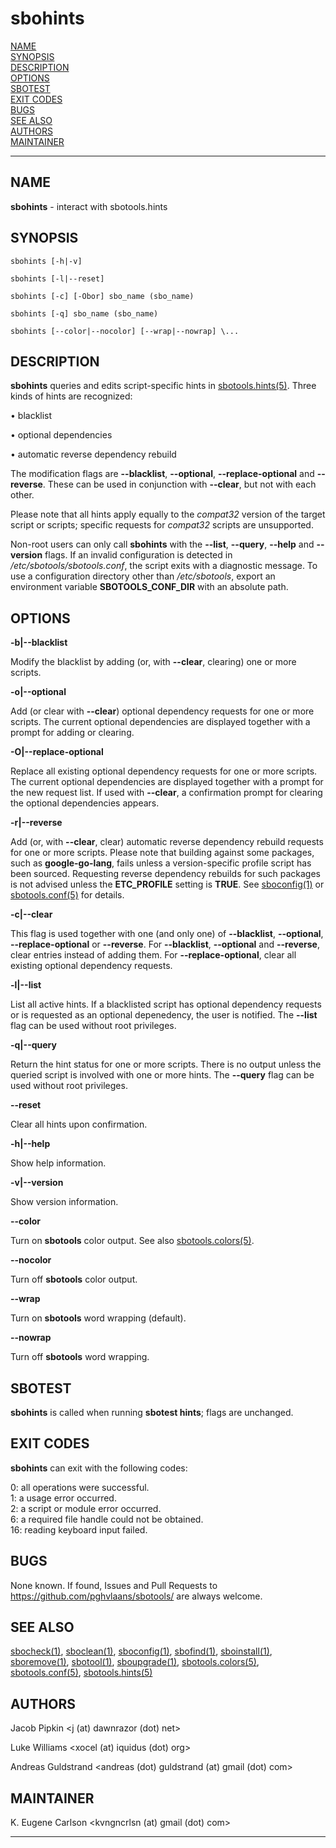 # sbohints

[NAME](#name)\
[SYNOPSIS](#synopsis)\
[DESCRIPTION](#description)\
[OPTIONS](#options)\
[SBOTEST](#sbotest)\
[EXIT CODES](#exit-codes)\
[BUGS](#bugs)\
[SEE ALSO](#see-also)\
[AUTHORS](#authors)\
[MAINTAINER](#maintainer)

------------------------------------------------------------------------

## NAME

**sbohints** - interact with sbotools.hints

## SYNOPSIS

    sbohints [-h|-v]

    sbohints [-l|--reset]

    sbohints [-c] [-Obor] sbo_name (sbo_name)

    sbohints [-q] sbo_name (sbo_name)

    sbohints [--color|--nocolor] [--wrap|--nowrap] \...

## DESCRIPTION

**sbohints** queries and edits script-specific hints in
[sbotools.hints(5)](sbotools.hints.5.md). Three kinds of hints are recognized:

• blacklist

• optional dependencies

• automatic reverse dependency rebuild

The modification flags are **\--blacklist**, **\--optional**,
**\--replace-optional** and **\--reverse**. These can be used in
conjunction with **\--clear**, but not with each other.

Please note that all hints apply equally to the *compat32* version of
the target script or scripts; specific requests for *compat32* scripts
are unsupported.

Non-root users can only call **sbohints** with the **\--list**,
**\--query**, **\--help** and **\--version** flags. If an invalid
configuration is detected in */etc/sbotools/sbotools.conf*, the script
exits with a diagnostic message. To use a configuration directory other
than */etc/sbotools*, export an environment variable
**SBOTOOLS_CONF_DIR** with an absolute path.

## OPTIONS

**-b\|\--blacklist**

Modify the blacklist by adding (or, with **\--clear**, clearing) one or
more scripts.

**-o\|\--optional**

Add (or clear with **\--clear**) optional dependency requests for one or
more scripts. The current optional dependencies are displayed together
with a prompt for adding or clearing.

**-O\|\--replace-optional**

Replace all existing optional dependency requests for one or more
scripts. The current optional dependencies are displayed together with a
prompt for the new request list. If used with **\--clear**, a
confirmation prompt for clearing the optional dependencies appears.

**-r\|\--reverse**

Add (or, with **\--clear**, clear) automatic reverse dependency rebuild
requests for one or more scripts. Please note that building against some
packages, such as **google-go-lang**, fails unless a version-specific
profile script has been sourced. Requesting reverse dependency rebuilds
for such packages is not advised unless the **ETC_PROFILE** setting is
**TRUE**. See [sboconfig(1)](sboconfig.1.md) or [sbotools.conf(5)](sbotools.conf.5.md) for details.

**-c\|\--clear**

This flag is used together with one (and only one) of **\--blacklist**,
**\--optional**, **\--replace-optional** or **\--reverse**. For
**\--blacklist**, **\--optional** and **\--reverse**, clear entries
instead of adding them. For **\--replace-optional**, clear all existing
optional dependency requests.

**-l\|\--list**

List all active hints. If a blacklisted script has optional dependency
requests or is requested as an optional depenedency, the user is
notified. The **\--list** flag can be used without root privileges.

**-q\|\--query**

Return the hint status for one or more scripts. There is no output
unless the queried script is involved with one or more hints. The
**\--query** flag can be used without root privileges.

**\--reset**

Clear all hints upon confirmation.

**-h\|\--help**

Show help information.

**-v\|\--version**

Show version information.

**\--color**

Turn on **sbotools** color output. See also [sbotools.colors(5)](sbotools.colors.5.md).

**\--nocolor**

Turn off **sbotools** color output.

**\--wrap**

Turn on **sbotools** word wrapping (default).

**\--nowrap**

Turn off **sbotools** word wrapping.

## SBOTEST

**sbohints** is called when running **sbotest hints**; flags are
unchanged.

## EXIT CODES

**sbohints** can exit with the following codes:

0: all operations were successful.\
1: a usage error occurred.\
2: a script or module error occurred.\
6: a required file handle could not be obtained.\
16: reading keyboard input failed.

## BUGS

None known. If found, Issues and Pull Requests to
<https://github.com/pghvlaans/sbotools/> are always welcome.

## SEE ALSO

[sbocheck(1)](sbocheck.1.md), [sboclean(1)](sboclean.1.md), [sboconfig(1)](sboconfig.1.md), [sbofind(1)](sbofind.1.md), [sboinstall(1)](sboinstall.1.md),
[sboremove(1)](sboremove.1.md), [sbotool(1)](sbotool.1.md), [sboupgrade(1)](sboupgrade.1.md), [sbotools.colors(5)](sbotools.colors.5.md),
[sbotools.conf(5)](sbotools.conf.5.md), [sbotools.hints(5)](sbotools.hints.5.md)

## AUTHORS

Jacob Pipkin \<j (at) dawnrazor (dot) net\>

Luke Williams \<xocel (at) iquidus (dot) org\>

Andreas Guldstrand \<andreas (dot) guldstrand (at) gmail (dot) com\>

## MAINTAINER

K. Eugene Carlson \<kvngncrlsn (at) gmail (dot) com\>

------------------------------------------------------------------------
